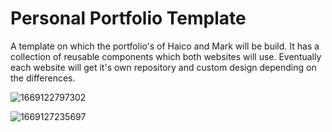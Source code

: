 # Personal Portfolio Template

A template on which the portfolio's of Haico and Mark will be build. It has a collection of reusable components which both websites will use. Eventually each website will get it's own repository and custom design depending on the differences.

![1669122797302](https://user-images.githubusercontent.com/3909046/205878913-2477b10e-ccf4-4f63-aa67-39ae57d80539.jpeg)

![1669127235697](https://user-images.githubusercontent.com/3909046/205878930-14fdaed7-5e54-44a8-89e8-36be94c69ee3.jpeg)
